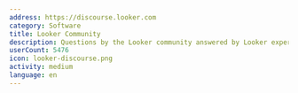 ```yaml
---
address: https://discourse.looker.com
category: Software
title: Looker Community
description: Questions by the Looker community answered by Looker experts
userCount: 5476
icon: looker-discourse.png
activity: medium
language: en
---
```

